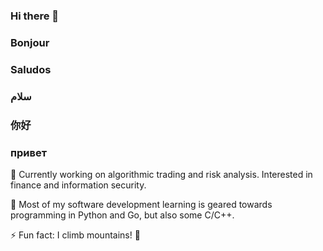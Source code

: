 ### Hi there 👋
### Bonjour
### Saludos
### سلام
### 你好
### привет

<!--
**SaturnineTitan/SaturnineTitan** is a ✨ _special_ ✨ repository because its `README.md` (this file) appears on your GitHub profile.

Here are some ideas to get you started:

- 🔭 I’m currently working on ...
- 🌱 I’m currently learning ...
- 👯 I’m looking to collaborate on ...
- 🤔 I’m looking for help with ...
- 💬 Ask me about ...
- 📫 How to reach me: ...
- 😄 Pronouns: ...
- ⚡ Fun fact: ...
-->

🔭 Currently working on algorithmic trading and risk analysis. Interested in finance and information security.

🌱 Most of my software development learning is geared towards programming in Python and Go, but also some C/C++.

⚡ Fun fact: I climb mountains! 🗻
